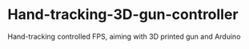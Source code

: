 # Hand-tracking-3D-gun-controller
Hand-tracking controlled FPS, aiming with 3D printed gun and Arduino 
